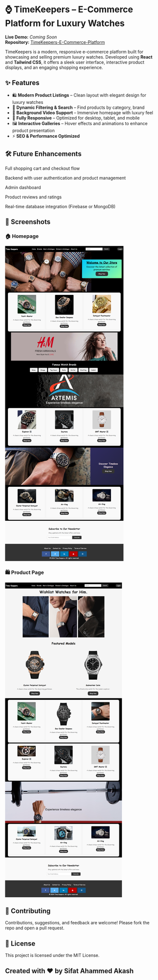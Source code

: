 # ⌚ TimeKeepers – E-Commerce Platform for Luxury Watches

**Live Demo:** _Coming Soon_  
**Repository:** [TimeKeepers-E-Commerce-Platform](https://github.com/sifatahammed/TimeKeepers-E-Commerce-Platform)

TimeKeepers is a modern, responsive e-commerce platform built for showcasing and selling premium luxury watches. Developed using **React** and **Tailwind CSS**, it offers a sleek user interface, interactive product displays, and an engaging shopping experience.

## ✨ Features

- 🛍️ **Modern Product Listings** – Clean layout with elegant design for luxury watches  
- 🔎 **Dynamic Filtering & Search** – Find products by category, brand
- 🎥 **Background Video Support** – Immersive homepage with luxury feel  
- 📱 **Fully Responsive** – Optimized for desktop, tablet, and mobile  
- 🖼️ **Interactive Galleries** – Hover effects and animations to enhance product presentation  
- ⚡ **SEO & Performance Optimized**

## 🛠️ Future Enhancements
Full shopping cart and checkout flow

Backend with user authentication and product management

Admin dashboard

Product reviews and ratings

Real-time database integration (Firebase or MongoDB)

## 📸 Screenshots

### 🏠 Homepage

![Homepage](show/screenshots/homepage.png)

### 🛍️ Product Page

![Product Page](show/screenshots/product-page.png)

## 🤝 Contributing
Contributions, suggestions, and feedback are welcome!
Please fork the repo and open a pull request.

## 📄 License
This project is licensed under the MIT License.

## Created with ❤️ by Sifat Ahammed Akash



